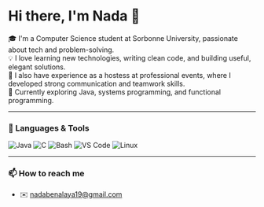 # Hi there, I'm Nada 👋

🎓 I'm a Computer Science student at Sorbonne University, passionate about tech and problem-solving.  
💡 I love learning new technologies, writing clean code, and building useful, elegant solutions.  
🎤 I also have experience as a hostess at professional events, where I developed strong communication and teamwork skills.  
🌱 Currently exploring Java, systems programming, and functional programming.

---

### 🔧 Languages & Tools

![Java](https://img.shields.io/badge/-Java-007396?style=flat&logo=java)
![C](https://img.shields.io/badge/-C-00599C?style=flat&logo=c)
![Bash](https://img.shields.io/badge/-Bash-4EAA25?style=flat&logo=gnu-bash)
![VS Code](https://img.shields.io/badge/-VSCode-007ACC?style=flat&logo=visual-studio-code)
![Linux](https://img.shields.io/badge/-Linux-FCC624?style=flat&logo=linux)

---

### 📫 How to reach me
- ✉️ nadabenalaya19@gmail.com  

